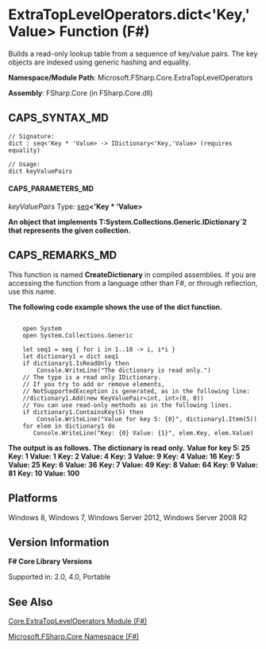 # ExtraTopLevelOperators.dict<'Key,'Value> Function (F#)

Builds a read-only lookup table from a sequence of key/value pairs. The key objects are indexed using generic hashing and equality.

**Namespace/Module Path**: Microsoft.FSharp.Core.ExtraTopLevelOperators

**Assembly**: FSharp.Core (in FSharp.Core.dll)


## CAPS_SYNTAX_MD

```
// Signature:
dict : seq<'Key * 'Value> -> IDictionary<'Key,'Value> (requires equality)

// Usage:
dict keyValuePairs
```

#### CAPS_PARAMETERS_MD
*keyValuePairs*
Type: [seq](http://msdn.microsoft.com/en-us/library/2f0c87c6-8a0d-4d33-92a6-10d1d037ce75)**&lt;'Key &#42; 'Value&gt;**



**An object that implements T:System.Collections.Generic.IDictionary&#96;2 that represents the given collection.**
## CAPS_REMARKS_MD
This function is named **CreateDictionary** in compiled assemblies. If you are accessing the function from a language other than F#, or through reflection, use this name.

**The following code example shows the use of the dict function.**
```

    open System
    open System.Collections.Generic

    let seq1 = seq { for i in 1..10 -> i, i*i }
    let dictionary1 = dict seq1
    if dictionary1.IsReadOnly then
        Console.WriteLine("The dictionary is read only.")
    // The type is a read only IDictionary.
    // If you try to add or remove elements,
    // NotSupportedException is generated, as in the following line:
    //dictionary1.Add(new KeyValuePair<int, int>(0, 0))
    // You can use read-only methods as in the following lines.
    if dictionary1.ContainsKey(5) then
        Console.WriteLine("Value for key 5: {0}", dictionary1.Item(5))
    for elem in dictionary1 do
       Console.WriteLine("Key: {0} Value: {1}", elem.Key, elem.Value) 
```

**The output is as follows.**
**The dictionary is read only.**
**Value for key 5: 25**
**Key: 1 Value: 1**
**Key: 2 Value: 4**
**Key: 3 Value: 9**
**Key: 4 Value: 16**
**Key: 5 Value: 25**
**Key: 6 Value: 36**
**Key: 7 Value: 49**
**Key: 8 Value: 64**
**Key: 9 Value: 81**
**Key: 10 Value: 100**
## Platforms
Windows 8, Windows 7, Windows Server 2012, Windows Server 2008 R2


## Version Information
**F# Core Library Versions**

Supported in: 2.0, 4.0, Portable




## See Also
[Core.ExtraTopLevelOperators Module &#40;F&#35;&#41;](Core.ExtraTopLevelOperators+Module+%28F%23%29.md)

[Microsoft.FSharp.Core Namespace &#40;F&#35;&#41;](Microsoft.FSharp.Core+Namespace+%28F%23%29.md)

